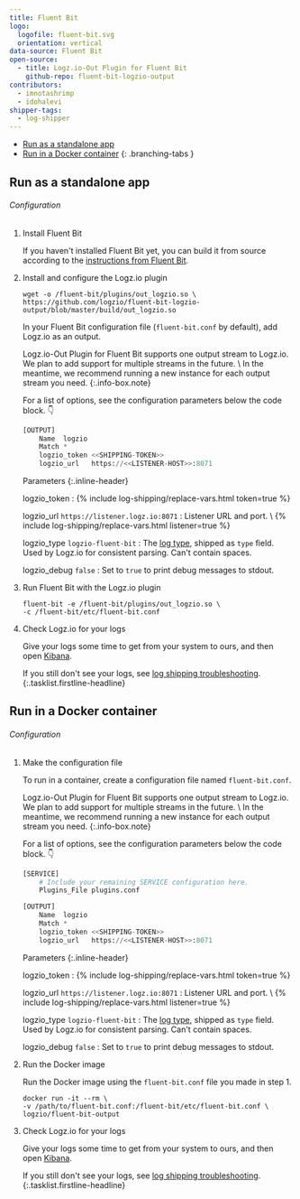 ```yaml
---
title: Fluent Bit
logo:
  logofile: fluent-bit.svg
  orientation: vertical
data-source: Fluent Bit
open-source:
  - title: Logz.io-Out Plugin for Fluent Bit
    github-repo: fluent-bit-logzio-output
contributors:
  - imnotashrimp
  - idohalevi
shipper-tags:
  - log-shipper
---
```


<!-- tabContainer:start -->
<div class="branching-container">

* [Run as a standalone app](#standalone-config)
* [Run in a Docker container](#docker-config)
{: .branching-tabs }

<!-- tab:start -->
<div id="standalone-config">

## Run as a standalone app

###### Configuration

1.  Install Fluent Bit

    If you haven't installed Fluent Bit yet,
    you can build it from source
    according to the [instructions from Fluent Bit](https://docs.fluentbit.io/manual/installation/build_install).

2.  Install and configure the Logz.io plugin

    ```shell
    wget -o /fluent-bit/plugins/out_logzio.so \
    https://github.com/logzio/fluent-bit-logzio-output/blob/master/build/out_logzio.so
    ```

    In your Fluent Bit configuration file (`fluent-bit.conf` by default),
    add Logz.io as an output.

    Logz.io-Out Plugin for Fluent Bit
    supports one output stream to Logz.io.
    We plan to add support for multiple streams in the future. \\
    In the meantime,
    we recommend running a new instance for each output stream you need.
    {:.info-box.note}

    For a list of options, see the configuration parameters below the code block. 👇

    ```python
    [OUTPUT]
        Name  logzio
        Match *
        logzio_token <<SHIPPING-TOKEN>>
        logzio_url   https://<<LISTENER-HOST>>:8071
    ```

    Parameters
    {:.inline-header}

    logzio_token <span class="required-param"></span>
    : {% include log-shipping/replace-vars.html token=true %}

    logzio_url <span class="default-param">`https://listener.logz.io:8071`</span>
    : Listener URL and port. \\
      {% include log-shipping/replace-vars.html listener=true %}

    logzio_type <span class="default-param">`logzio-fluent-bit`</span>
    : The [log type](https://docs.logz.io/user-guide/log-shipping/built-in-log-types.html), shipped as `type` field.
      Used by Logz.io for consistent parsing.
      Can't contain spaces.

    logzio_debug <span class="default-param">`false`</span>
    : Set to `true` to print debug messages to stdout.

3.  Run Fluent Bit with the Logz.io plugin

    ```shell
    fluent-bit -e /fluent-bit/plugins/out_logzio.so \
    -c /fluent-bit/etc/fluent-bit.conf
    ```

4.  Check Logz.io for your logs

    Give your logs some time to get from your system to ours, and then open [Kibana](https://app.logz.io/#/dashboard/kibana).

    If you still don't see your logs, see [log shipping troubleshooting]({{site.baseurl}}/user-guide/log-shipping/log-shipping-troubleshooting.html).
{:.tasklist.firstline-headline}

</div>
<!-- tab:end -->

<!-- tab:start -->
<div id="docker-config">

## Run in a Docker container

###### Configuration

1.  Make the configuration file

    To run in a container,
    create a configuration file named `fluent-bit.conf`.

    Logz.io-Out Plugin for Fluent Bit
    supports one output stream to Logz.io.
    We plan to add support for multiple streams in the future. \\
    In the meantime,
    we recommend running a new instance for each output stream you need.
    {:.info-box.note}

    For a list of options, see the configuration parameters below the code block. 👇

    ```python
    [SERVICE]
        # Include your remaining SERVICE configuration here.
        Plugins_File plugins.conf

    [OUTPUT]
        Name  logzio
        Match *
        logzio_token <<SHIPPING-TOKEN>>
        logzio_url   https://<<LISTENER-HOST>>:8071
    ```

    Parameters
    {:.inline-header}

    logzio_token <span class="required-param"></span>
    : {% include log-shipping/replace-vars.html token=true %}

    logzio_url <span class="default-param">`https://listener.logz.io:8071`</span>
    : Listener URL and port. \\
      {% include log-shipping/replace-vars.html listener=true %}

    logzio_type <span class="default-param">`logzio-fluent-bit`</span>
    : The [log type](https://docs.logz.io/user-guide/log-shipping/built-in-log-types.html), shipped as `type` field.
      Used by Logz.io for consistent parsing.
      Can't contain spaces.

    logzio_debug <span class="default-param">`false`</span>
    : Set to `true` to print debug messages to stdout.

2.  Run the Docker image

    Run the Docker image
    using the `fluent-bit.conf` file you made in step 1.

    ```shell
    docker run -it --rm \
    -v /path/to/fluent-bit.conf:/fluent-bit/etc/fluent-bit.conf \
    logzio/fluent-bit-output
    ```

3.  Check Logz.io for your logs

    Give your logs some time to get from your system to ours, and then open [Kibana](https://app.logz.io/#/dashboard/kibana).

    If you still don't see your logs, see [log shipping troubleshooting]({{site.baseurl}}/user-guide/log-shipping/log-shipping-troubleshooting.html).
{:.tasklist.firstline-headline}

</div>
<!-- tab:end -->

</div>
<!-- tabContainer:end -->
